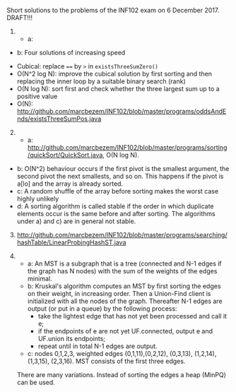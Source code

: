 Short solutions to the problems of the INF102 exam on 6 December 2017. DRAFT!!!

1. * a: 
* b: Four solutions of increasing speed
- Cubical: replace `==` by `>` in `existsThreeSumZero()`
- O(N^2 log N): improve the cubical solution by first sorting and then replacing the 
inner loop by a suitable binary search (rank)
- O(N log N): sort first and check whether the three largest sum up to a positive value
- O(N): <http://github.com/marcbezem/INF102/blob/master/programs/oddsAndEnds/existsThreeSumPos.java>

2. * a: <http://github.com/marcbezem/INF102/blob/master/programs/sorting/quickSort/QuickSort.java>, O(N log N).
* b: O(N^2) behaviour occurs if the first pivot is the smallest argument, the second pivot the next smallests, and so on. This happens if the pivot is a[lo] and the array is already sorted.
* c: A random shuffle of the array before sorting makes the worst case highly unlikely
* d: A sorting algorithm is called stable if the order in which duplicate elements occur is the
same before and after sorting. The algorithms under a) and c) are in general not stable.

3. <http://github.com/marcbezem/INF102/blob/master/programs/searching/hashTable/LinearProbingHashST.java>

4. * a: An MST is a subgraph that is a tree (connected and N-1 edges if the graph has N nodes) with the sum of the weights of the edges minimal.
   * b: Kruskal's algorithm computes an MST by first sorting the edges on their weight, in increasing order. Then a Union-Find client is initialized with all the nodes of the graph. Thereafter N-1 edges are output (or put in a queue) by the following process:
      - take the lightest edge that has not yet been processed and call it e;
      - if the endpoints of e are not yet UF.connected, output e and UF.union its endpoints;
      - repeat until in total N-1 edges are output.
   * c: nodes 0,1,2,3, weighted edges (0,1,11),(0,2,12), (0,3,13), (1,2,14), (1,3,15), (2,3,16).
MST consists of the first three edges.

   There are many variations. Instead of sorting the edges a heap (MinPQ) can be used. 


